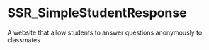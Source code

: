 # SSR_SimpleStudentResponse
A website that allow students to answer questions anonymously to classmates
